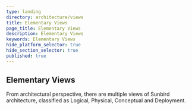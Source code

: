 ```yaml
---
type: landing
directory: architecture/views
title: Elementary Views
page_title: Elementary Views
description: Elementary Views
keywords: Elementary Views
hide_platform_selector: true
hide_section_selector: true
published: true
---
```


## Elementary Views
From architectural perspective, there are multiple views of Sunbird architecture, classified as Logical, Physical, Conceptual and Deployment.
